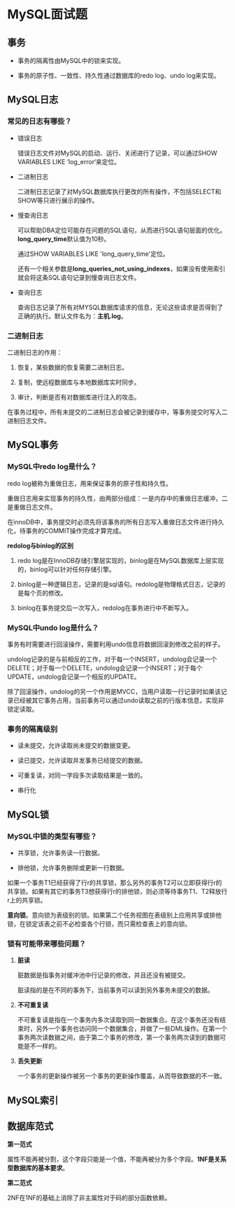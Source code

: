 # MySQL面试题

## 事务

+ 事务的隔离性由MySQL中的锁来实现。

+ 事务的原子性、一致性、持久性通过数据库的redo log、undo log来实现。

## MySQL日志

### 常见的日志有哪些？

+ 错误日志
  
  错误日志文件对MySQL的启动、运行、关闭进行了记录，可以通过SHOW VARIABLES LIKE ’log_error‘来定位。

+ 二进制日志
  
  二进制日志记录了对MySQL数据库执行更改的所有操作，不包括SELECT和SHOW等只进行展示的操作。

+ 慢查询日志
  
  可以帮助DBA定位可能存在问题的SQL语句，从而进行SQL语句层面的优化。**long_query_time**默认值为10秒。
  
  通过SHOW VARIABLES LIKE 'long_query_time'定位。
  
  还有一个相关参数是**long_queries_not_using_indexes**，如果没有使用索引就会将这条SQL语句记录到慢查询日志文件。

+ 查询日志
  
  查询日志记录了所有对MYSQL数据库请求的信息，无论这些请求是否得到了正确的执行。默认文件名为：**主机.log**。

### 二进制日志

二进制日志的作用：

1. 恢复，某些数据的恢复需要二进制日志。

2. 复制，使远程数据库与本地数据库实时同步。

3. 审计，判断是否有对数据库进行注入的攻击。

在事务过程中，所有未提交的二进制日志会被记录到缓存中，等事务提交时写入二进制日志文件。

## MySQL事务

### MySQL中redo log是什么？

redo log被称为重做日志，用来保证事务的原子性和持久性。

重做日志用来实现事务的持久性，由两部分组成：一是内存中的重做日志缓冲，二是重做日志文件。

在innoDB中，事务提交时必须先将该事务的所有日志写入重做日志文件进行持久化，待事务的COMMIT操作完成才算完成。

**redolog与binlog的区别**

1. redo log是在InnoDB存储引擎层实现的，binlog是在MySQL数据库上层实现的，binlog可以针对任何存储引擎。

2. binlog是一种逻辑日志，记录的是sql语句。redolog是物理格式日志，记录的是每个页的修改。

3. binlog在事务提交后一次写入，redolog在事务进行中不断写入。

### MySQL中undo log是什么？

事务有时需要进行回滚操作，需要利用undo信息将数据回滚到修改之前的样子。

undolog记录的是与前相反的工作，对于每一个INSERT，undolog会记录一个DELETE；对于每一个DELETE，undolog会记录一个INSERT；对于每个UPDATE，undolog会记录一个相反的UPDATE。

除了回滚操作，undolog的另一个作用是MVCC，当用户读取一行记录时如果该记录已经被其它事务占用，当前事务可以通过undo读取之前的行版本信息，实现非锁定读取。

### 事务的隔离级别

+ 读未提交，允许读取尚未提交的数据变更。

+ 读已提交，允许读取并发事务已经提交的数据。

+ 可重复读，对同一字段多次读取结果是一致的。

+ 串行化

## MySQL锁

### MySQL中锁的类型有哪些？

+ 共享锁，允许事务读一行数据。

+ 排他锁，允许事务删除或更新一行数据。

如果一个事务T1已经获得了行r的共享锁，那么另外的事务T2可以立即获得行r的共享锁。如果有其它的事务T3想获得行r的排他锁，则必须等待事务T1、T2释放行r上的共享锁。

**意向锁**。意向锁为表级别的锁。如果第二个任务视图在表级别上应用共享或排他锁，在锁定该表之前不必检查各个行锁，而只需检查表上的意向锁。

### 锁有可能带来哪些问题？

1. **脏读**
   
   脏数据是指事务对缓冲池中行记录的修改，并且还没有被提交。
   
   脏读指的是在不同的事务下，当前事务可以读到另外事务未提交的数据。

2. **不可重复读**
   
   不可重复读是指在一个事务内多次读取到同一数据集合。在这个事务还没有结束时，另外一个事务也访问同一个数据集合，并做了一些DML操作。在第一个事务两次读数据之间，由于第二个事务的修改，第一个事务两次读到的数据可能是不一样的。

3. **丢失更新**
   
   一个事务的更新操作被另一个事务的更新操作覆盖，从而导致数据的不一致。

## MySQL索引

## 数据库范式

**第一范式**

属性不能再被分割，这个字段只能是一个值，不能再被分为多个字段。**1NF是关系型数据库的基本要求**。

**第二范式**

2NF在1NF的基础上消除了非主属性对于码的部分函数依赖。
